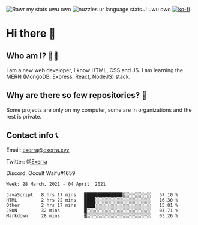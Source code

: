 ![Rawr my stats uwu owo](https://github-readme-stats.vercel.app/api?username=Exerra&show_icons=true&theme=buefy)
![nuzzles ur language stats~! uwu owo](https://github-readme-stats.vercel.app/api/top-langs/?username=Exerra&layout=compact)
[![ko-fi](https://www.ko-fi.com/img/githubbutton_sm.svg)](https://ko-fi.com/X8X130H96)
# Hi there 👋
## Who am I? 🙋‍♀️
I am a new web developer, I know HTML, CSS and JS. I am learning the MERN (MongoDB, Express, React, NodeJS) stack.
## Why are there so few repositories? 🤔
Some projects are only on my computer, some are in organizations and the rest is private.
## Contact info 📞
Email: [exerra@exerra.xyz](mailto:exerra@exerra.xyz)

Twitter: [@Exerra](https://twitter.com/exerra)

Discord: Occult Waifu#1659

<!--START_SECTION:waka-->
```text
Week: 28 March, 2021 - 04 April, 2021

JavaScript   8 hrs 17 mins   ██████████████▒░░░░░░░░░░   57.10 % 
HTML         2 hrs 22 mins   ████░░░░░░░░░░░░░░░░░░░░░   16.30 % 
Other        2 hrs 17 mins   ████░░░░░░░░░░░░░░░░░░░░░   15.81 % 
JSON         32 mins         █░░░░░░░░░░░░░░░░░░░░░░░░   03.71 % 
Markdown     28 mins         ▓░░░░░░░░░░░░░░░░░░░░░░░░   03.26 % 
```
<!--END_SECTION:waka-->

